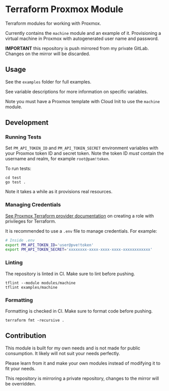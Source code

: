 # Terraform Proxmox Module

Terraform modules for working with Proxmox.

Currently contains the `machine` module and an example of it.
Provisioning a virtual machine in Proxmox with autogenerated user name and password.

**IMPORTANT** this repository is push mirrored from my private GitLab.
Changes on the mirror will be discarded.

## Usage

See the `examples` folder for full examples.

See variable descriptions for more information on specific variables.

Note you must have a Proxmox template with Cloud Init to use the `machine` module.

## Development

### Running Tests

Set `PM_API_TOKEN_ID` and `PM_API_TOKEN_SECRET` environment variables with your Proxmox token ID and secret token.
Note the token ID *must* contain the username and realm, for example `root@pam!token`.

To run tests:

```
cd test
go test .
```

Note it takes a while as it provisions real resources.

### Managing Credentials

[See Proxmox Terraform provider documentation](https://registry.terraform.io/providers/Telmate/proxmox/latest/docs#creating-the-proxmox-user-and-role-for-terraform) on creating a role with privileges for Terraform.

It is recommended to use a `.env` file to manage credentials.
For example:

```bash
# Inside .env
export PM_API_TOKEN_ID='user@pve!token'
export PM_API_TOKEN_SECRET='xxxxxxxx-xxxx-xxxx-xxxx-xxxxxxxxxxxx'
```

### Linting

The repository is linted in CI.
Make sure to lint before pushing.

```
tflint --module modules/machine
tflint examples/machine
```

### Formatting

Formatting is checked in CI.
Make sure to format code before pushing.

```
terraform fmt -recursive .
```

## Contribution

This module is built for my own needs and is not made for public consumption.
It likely will not suit your needs perfectly.

Please learn from it and make your own modules instead of modifying it to fit your needs.

This repository is mirroring a private repository, changes to the mirror will be overridden.
